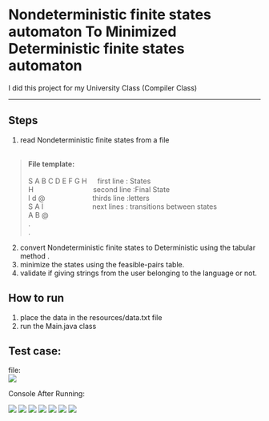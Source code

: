 

# Nondeterministic finite states automaton To Minimized Deterministic finite states automaton 
I did this project for my University Class (Compiler Class)
***

## Steps
1. read Nondeterministic finite states from a file <br/><br/>
>    **File template:** 
>     <br/><br/>
>           S A B C D E F G H&ensp;&ensp;&ensp;first line  : States<br/>
>           H&ensp;&ensp;&ensp;&ensp;&ensp;&ensp;&ensp;&ensp;&ensp;&ensp;&ensp;&ensp;&ensp;&ensp;&ensp;&ensp;&ensp;second line :Final State<br/>
>           l d @ &ensp;&ensp;&ensp;&ensp;&ensp;&ensp;&ensp;&ensp;&ensp;&ensp;&ensp;&ensp;&ensp;thirds line :letters<br/>
>           S A l&ensp;&ensp;&ensp;&ensp;&ensp;&ensp;&ensp;&ensp;&ensp;&ensp;&ensp;&ensp;&ensp;&ensp;next lines : transitions between states<br/>
>           A B @<br/>
>          .<br/>
>          .<br/>

2. convert Nondeterministic finite states to  Deterministic  using the tabular method .
3. minimize the states using the feasible-pairs table.
4. validate if giving strings from the user belonging to the language or not.



  

## How to run
1. place the data in the resources/data.txt file
2. run the Main.java class


## Test case:

file: <br/>
<img src="https://github.com/AmjadMoqade98/NdfsaToDfsa/blob/main/src/resources/images/file.png" />


Console After Running: <br/>

<img src="https://github.com/AmjadMoqade98/NdfsaToDfsa/blob/main/src/resources/images/ndfsa.png" />
<img src="https://github.com/AmjadMoqade98/NdfsaToDfsa/blob/main/src/resources/images/lambda.png" />
<img src="https://github.com/AmjadMoqade98/NdfsaToDfsa/blob/main/src/resources/images/nonD.png" />
<img src="https://github.com/AmjadMoqade98/NdfsaToDfsa/blob/main/src/resources/images/Rename.png" />
<img src="https://github.com/AmjadMoqade98/NdfsaToDfsa/blob/main/src/resources/images/nonAc.png" />
<img src="https://github.com/AmjadMoqade98/NdfsaToDfsa/blob/main/src/resources/images/minimize.png" />
<img src="https://github.com/AmjadMoqade98/NdfsaToDfsa/blob/main/src/resources/images/validate.png" />

